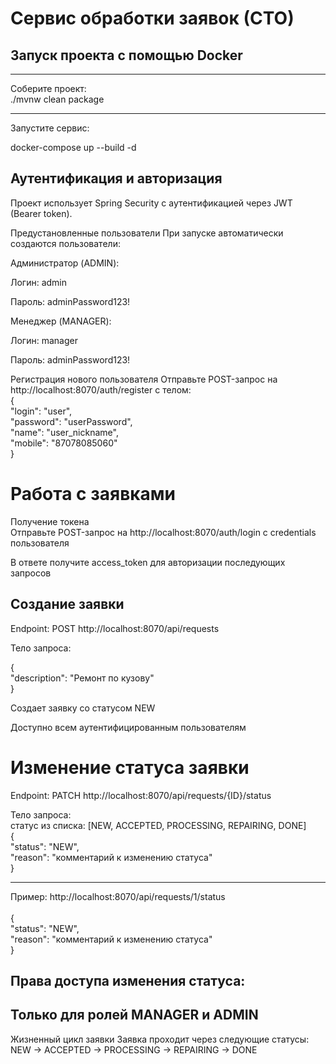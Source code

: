 # Сервис обработки заявок (СТО)

## Запуск проекта с помощью Docker

---------------------------------

Соберите проект:<br />
./mvnw clean package

-----------------------------

Запустите сервис:

docker-compose up --build -d


## Аутентификация и авторизация

Проект использует Spring Security с аутентификацией через JWT (Bearer token).

Предустановленные пользователи
При запуске автоматически создаются пользователи:

Администратор (ADMIN):

Логин: admin

Пароль: adminPassword123!

Менеджер (MANAGER):

Логин: manager

Пароль: adminPassword123!

Регистрация нового пользователя
Отправьте POST-запрос на http://localhost:8070/auth/register с телом:
<br />
{<br />
    "login": "user",<br />
    "password": "userPassword",<br />
    "name": "user_nickname",<br />
    "mobile": "87078085060"<br />
}<br />


# Работа с заявками

Получение токена<br />
Отправьте POST-запрос на http://localhost:8070/auth/login с credentials пользователя

В ответе получите access_token для авторизации последующих запросов

## Создание заявки
Endpoint: POST http://localhost:8070/api/requests<br />

Тело запроса:<br />

{<br />
    "description": "Ремонт по кузову"<br />
}<br />


Создает заявку со статусом NEW

Доступно всем аутентифицированным пользователям

# Изменение статуса заявки

Endpoint: PATCH http://localhost:8070/api/requests/{ID}/status

Тело запроса:<br />
статус из списка: [NEW, ACCEPTED, PROCESSING, REPAIRING, DONE]
<br />
{<br />
    "status": "NEW",<br />
    "reason": "комментарий к изменению статуса"<br />
}<br />


---------------------------------------------

Пример:
http://localhost:8070/api/requests/1/status<br />
<br />
{<br />
    "status": "NEW",<br />
    "reason": "комментарий к изменению статуса"<br />
}

## Права доступа изменения статуса:
## Только для ролей MANAGER и ADMIN

Жизненный цикл заявки
Заявка проходит через следующие статусы:
NEW → ACCEPTED → PROCESSING → REPAIRING → DONE
